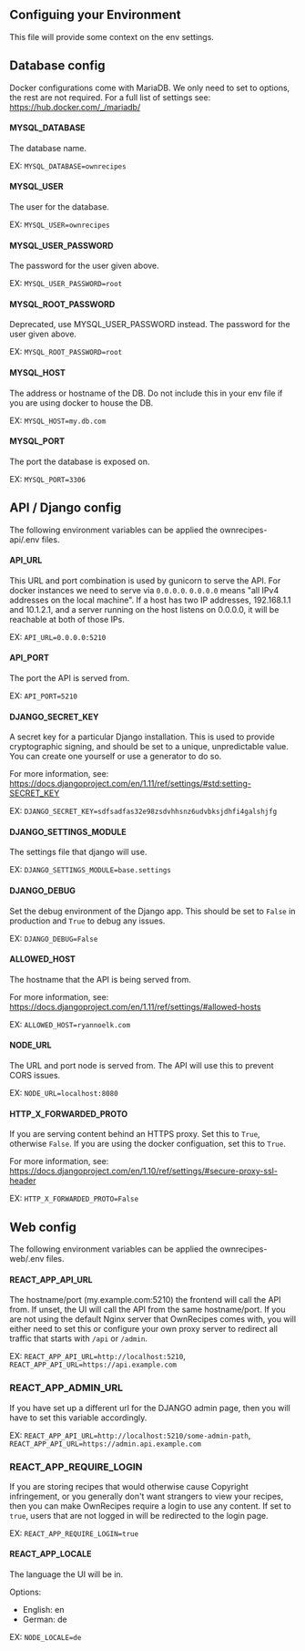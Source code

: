 ## Configuing your Environment

This file will provide some context on the env settings.


## Database config
Docker configurations come with MariaDB. We only need to set to options, the rest are not required.
For a full list of settings see: https://hub.docker.com/_/mariadb/

#### MYSQL_DATABASE
The database name.

EX: `MYSQL_DATABASE=ownrecipes`

#### MYSQL_USER
The user for the database.

EX: `MYSQL_USER=ownrecipes`

#### MYSQL_USER_PASSWORD
The password for the user given above.

EX: `MYSQL_USER_PASSWORD=root`

#### MYSQL_ROOT_PASSWORD
Deprecated, use MYSQL_USER_PASSWORD instead.
The password for the user given above.

EX: `MYSQL_ROOT_PASSWORD=root`

#### MYSQL_HOST
The address or hostname of the DB. Do not include this in your env file if you are using docker to house the DB.

EX: `MYSQL_HOST=my.db.com`

#### MYSQL_PORT
The port the database is exposed on.

EX: `MYSQL_PORT=3306`


## API / Django config

The following environment variables can be applied the ownrecipes-api/.env files.

#### API_URL
This URL and port combination is used by gunicorn to serve the API.
For docker instances we need to serve via `0.0.0.0`.
`0.0.0.0` means "all IPv4 addresses on the local machine".
If a host has two IP addresses, 192.168.1.1 and 10.1.2.1,
and a server running on the host listens on 0.0.0.0,
it will be reachable at both of those IPs.

EX: `API_URL=0.0.0.0:5210`

#### API_PORT
The port the API is served from.

EX: `API_PORT=5210`

#### DJANGO_SECRET_KEY
A secret key for a particular Django installation.
This is used to provide cryptographic signing, and should be set to a unique, unpredictable value.
You can create one yourself or use a generator to do so.

For more information, see: https://docs.djangoproject.com/en/1.11/ref/settings/#std:setting-SECRET_KEY

EX: `DJANGO_SECRET_KEY=sdfsadfas32e98zsdvhhsnz6udvbksjdhfi4galshjfg`

#### DJANGO_SETTINGS_MODULE
The settings file that django will use.

EX: `DJANGO_SETTINGS_MODULE=base.settings`

#### DJANGO_DEBUG
Set the debug environment of the Django app.
This should be set to `False` in production and `True` to debug any issues.

EX: `DJANGO_DEBUG=False`

#### ALLOWED_HOST
The hostname that the API is being served from.

For more information, see: https://docs.djangoproject.com/en/1.11/ref/settings/#allowed-hosts

EX: `ALLOWED_HOST=ryannoelk.com`

#### NODE_URL
The URL and port node is served from.
The API will use this to prevent CORS issues.

EX: `NODE_URL=localhost:8080`

#### HTTP_X_FORWARDED_PROTO
If you are serving content behind an HTTPS proxy.
Set this to `True`, otherwise `False`.
If you are using the docker configuation, set this to `True`.

For more information, see: https://docs.djangoproject.com/en/1.10/ref/settings/#secure-proxy-ssl-header

EX: `HTTP_X_FORWARDED_PROTO=False`


## Web config

The following environment variables can be applied the ownrecipes-web/.env files.

#### REACT_APP_API_URL
The hostname/port (my.example.com:5210) the frontend will call the API from.
If unset, the UI will call the API from the same hostname/port. If you are not using the default Nginx server that OwnRecipes comes with, you will either need to set this or configure your own proxy server to redirect all traffic that starts with `/api` or `/admin`.

EX: `REACT_APP_API_URL=http://localhost:5210`, `REACT_APP_API_URL=https://api.example.com`

### REACT_APP_ADMIN_URL
If you have set up a different url for the DJANGO admin page, then you will have to set this variable accordingly.

EX: `REACT_APP_API_URL=http://localhost:5210/some-admin-path`, `REACT_APP_API_URL=https://admin.api.example.com`

### REACT_APP_REQUIRE_LOGIN
If you are storing recipes that would otherwise cause Copyright infringement, or you generally don't want strangers to view your recipes, then you can make OwnRecipes require a login to use any content. If set to `true`, users that are not logged in will be redirected to the login page.

EX: `REACT_APP_REQUIRE_LOGIN=true`

#### REACT_APP_LOCALE
The language the UI will be in.

Options:
- English: en
- German: de

EX: `NODE_LOCALE=de`
